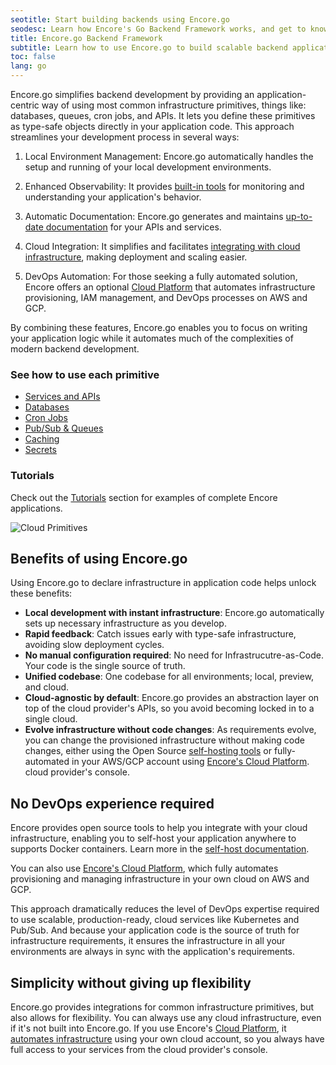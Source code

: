 ```yaml
---
seotitle: Start building backends using Encore.go
seodesc: Learn how Encore's Go Backend Framework works, and get to know the powerful features that help you build cloud backend applications easier than ever before.
title: Encore.go Backend Framework
subtitle: Learn how to use Encore.go to build scalable backend applications and distributed systems
toc: false
lang: go
---
```


Encore.go simplifies backend development by providing an application-centric way of using most common infrastructure primitives, things like: databases, queues, cron jobs, and APIs.
It lets you define these primitives as type-safe objects directly in your application code. This approach streamlines your development process in several ways:

1. Local Environment Management: Encore.go automatically handles the setup and running of your local development environments.

2. Enhanced Observability: It provides [built-in tools](/docs/observability/dev-dash) for monitoring and understanding your application's behavior.

3. Automatic Documentation: Encore.go generates and maintains [up-to-date documentation](/docs/develop/api-docs) for your APIs and services.

4. Cloud Integration: It simplifies and facilitates [integrating with cloud infrastructure](/docs/how-to/self-host), making deployment and scaling easier.

5. DevOps Automation: For those seeking a fully automated solution, Encore offers an optional [Cloud Platform](/use-cases/devops-automation) that automates infrastructure provisioning, IAM management, and DevOps processes on AWS and GCP.

By combining these features, Encore.go enables you to focus on writing your application logic while it automates much of the complexities of modern backend development.


### See how to use each primitive

- [Services and APIs](/docs/primitives/services-and-apis)
- [Databases](/docs/primitives/databases)
- [Cron Jobs](/docs/primitives/cron-jobs)
- [Pub/Sub & Queues](/docs/primitives/pubsub)
- [Caching](/docs/primitives/caching)
- [Secrets](/docs/primitives/secrets)

### Tutorials

Check out the [Tutorials](/docs/tutorials) section for examples of complete Encore applications.

<img src="/assets/docs/primitives.png" title="Cloud Primitives" className="noshadow mx-auto d:w-1/2"/>

## Benefits of using Encore.go

Using Encore.go to declare infrastructure in application code helps unlock these benefits:

- **Local development with instant infrastructure**: Encore.go automatically sets up necessary infrastructure as you develop.
- **Rapid feedback**: Catch issues early with type-safe infrastructure, avoiding slow deployment cycles.
- **No manual configuration required**: No need for Infrastrucutre-as-Code. Your code is the single source of truth.
- **Unified codebase**: One codebase for all environments; local, preview, and cloud.
- **Cloud-agnostic by default**: Encore.go provides an abstraction layer on top of the cloud provider's APIs, so you avoid becoming locked in to a single cloud.
- **Evolve infrastructure without code changes**: As requirements evolve, you can change the provisioned infrastructure without making code changes, either using the Open Source [self-hosting tools](/docs/deploy/self-hosting) or fully-automated in your AWS/GCP account using [Encore's Cloud Platform](https://encore.dev/use-cases/devops-automation).
cloud provider's console.


## No DevOps experience required

Encore provides open source tools to help you integrate with your cloud infrastructure, enabling you to self-host your application anywhere to supports Docker containers.
Learn more in the [self-host documentation](/docs/deploy/self-hosting).

You can also use [Encore's Cloud Platform](https://encore.dev/use-cases/devops-automation), which fully automates provisioning and managing infrastructure in your own cloud on AWS and GCP.

This approach dramatically reduces the level of DevOps expertise required to use scalable, production-ready, cloud services like Kubernetes and Pub/Sub. And because your application code is the source of truth for infrastructure requirements, it ensures the infrastructure in all your environments are always in sync with the application's requirements.

## Simplicity without giving up flexibility

Encore.go provides integrations for common infrastructure primitives, but also allows for flexibility. You can always use any cloud infrastructure, even if it's not built into Encore.go. If you use Encore's [Cloud Platform](https://encore.dev/use-cases/devops-automation), it [automates infrastructure](/docs/deploy/infra) using your own cloud account, so you always have full access to your services from the cloud provider's console.
